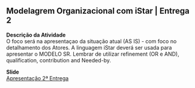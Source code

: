 ## Modelagrem Organizacional com iStar | Entrega 2

**Descrição da Atividade**
<br/>
O  foco será na  apresentaçao da situação atual   (AS IS) - com foco no detalhamento dos Atores. A linguagem iStar deverá ser usada para apresentar o MODELO SR. Lembrar de utilizar refinement (OR e AND), qualification, contribution and Needed-by.
<br/>

**Slide**
<br/>
[Apresentação 2ª Entrega](http://bit.ly/requisitos-entrega2)
